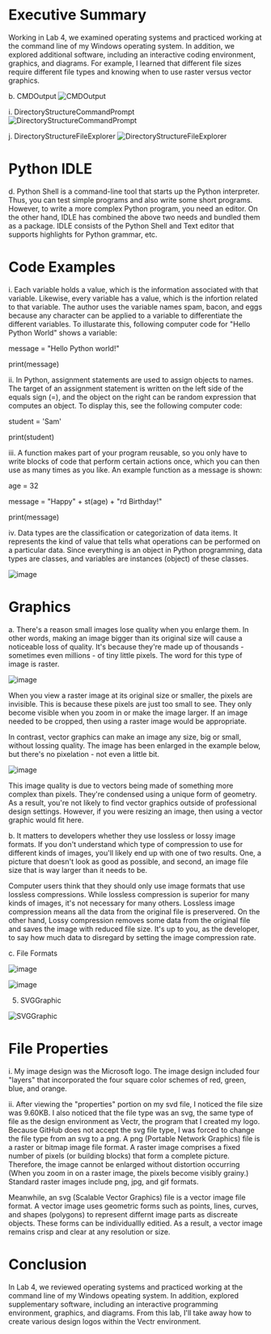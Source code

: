 # Executive Summary

Working in Lab 4, we examined operating systems and practiced working at the command line of my Windows operating system.  In addition, we explored additional software, including an interactive coding environment, graphics, and diagrams.  For example, I learned that different file sizes require different file types and knowing when to use raster versus vector graphics.

b. CMDOutput
![CMDOutput](https://user-images.githubusercontent.com/90066230/136790330-1ec41602-5704-434b-9a3a-8e4da28318a6.png)

i. DirectoryStructureCommandPrompt
![DirectoryStructureCommandPrompt](https://user-images.githubusercontent.com/90066230/136790516-59e93169-85a4-431c-849e-363eecdab168.png)

j. DirectoryStructureFileExplorer
![DirectoryStructureFileExplorer](https://user-images.githubusercontent.com/90066230/136790659-a12f7b16-cebe-467e-8008-08a90fe11f94.png)

# Python IDLE

d. Python Shell is a command-line tool that starts up the Python interpreter.  Thus, you can test simple programs and also write some short programs.  However, to write a more complex Python program, you need an editor.  On the other hand, IDLE has combined the above two needs and bundled them as a package.  IDLE consists of the Python Shell and Text editor that supports highlights for Python grammar, etc. 

# Code Examples

i. Each variable holds a value, which is the information associated with that variable.  Likewise, every variable has a value, which is the infortion related to that variable.  The author uses the variable names spam, bacon, and eggs because any character can be applied to a variable to differentiate the different variables.  To illustarate this, following computer code for "Hello Python World" shows a variable:

message = "Hello Python world!"

print(message)

ii. In Python, assignment statements are used to assign objects to names.  The target of an assignment statement is written on the left side of the equals sign (=), and the object on the right can be random expression that computes an object.  To display this, see the following computer code:

student = 'Sam'

print(student)

iii. A function makes part of your program reusable, so you only have to write blocks of code that perform certain actions once, which you can then use as many times as you like.  An example function as a message is shown:

age = 32

message = "Happy" + st(age) + "rd Birthday!"

print(message)

iv. Data types are the classification or categorization of data items.  It represents the kind of value that tells what operations can be performed on a particular data.  Since everything is an object in Python programming, data types are classes, and variables are instances (object) of these classes.

![image](https://user-images.githubusercontent.com/90066230/136958946-5bf81fd3-cf47-421c-a138-6fa5f910147c.png)

# Graphics

a. There's a reason small images lose quality when you enlarge them.  In other words, making an image bigger than its original size will cause a noticeable loss of quality.  It's because they're made up of thousands - sometimes even millions - of tiny little pixels.  The word for this type of image is raster.

![image](https://user-images.githubusercontent.com/90066230/137124954-d6f7a4fe-ce9b-4ead-93d5-dcfbfe5d51b3.png)

When you view a raster image at its original size or smaller, the pixels are invisible.  This is because these pixels are just too small to see.  They only become visible when you zoom in or make the image larger.  If an image needed to be cropped, then using a raster image would be appropriate.

In contrast, vector graphics can make an image any size, big or small, without lossing quality.  The image has been enlarged in the example below, but there's no pixelation - not even a little bit.

![image](https://user-images.githubusercontent.com/90066230/137125831-84b2f370-b2aa-42e5-b4d7-8cdbacba2217.png)

This image quality is due to vectors being made of something more complex than pixels.  They're condensed using a unique form of geometry.  As a result, you're not likely to find vector graphics outside of professional design settings.  However, if you were resizing an image, then using a vector graphic would fit here.

b. It matters to developers whether they use lossless or lossy image formats.  If you don't understand which type of compression to use for different kinds of images, you'll likely end up with one of two results.  One, a picture that doesn't look as good as possible, and second, an image file size that is way larger than it needs to be.

Computer users think that they should only use image formats that use lossless compressions.  While lossless compression is superior for many kinds of images, it's not necessary for many others.  Lossless image compression means all the data from the original file is preservered.  On the other hand, Lossy compression removes some data from the original file and saves the image with reduced file size.  It's up to you, as the developer, to say how much data to disregard by setting the image compression rate.

c. File Formats

![image](https://user-images.githubusercontent.com/90066230/137127200-dc9c88ee-3cd6-44bf-9d34-767bd3ba2799.png)

![image](https://user-images.githubusercontent.com/90066230/137127231-11d30cb2-03c3-4172-94c5-e9d407a078b4.png)

5. SVGGraphic

![SVGGraphic](https://user-images.githubusercontent.com/90066230/137131789-9d12f00b-639d-4c4b-b59e-0c5df964d019.png)


# File Properties

i. My image design was the Microsoft logo.  The image design included four "layers" that incorporated the four square color schemes of red, green, blue, and orange.    

ii. After viewing the "properties" portion on my svd file, I noticed the file size was 9.60KB.  I also noticed that the file type was an svg, the same type of file as the design environment as Vectr, the program that I created my logo.  Because GitHub does not accept the svg file type, I was forced to change the file type from an svg to a png.  A png (Portable Network Graphics) file is a raster or bitmap image file format.  A raster image comprises a fixed number of pixels (or building blocks) that form a complete picture.  Therefore, the image cannot be enlarged without distortion occurring (When you zoom in on a raster image, the pixels become visibly grainy.)  Standard raster images include png, jpg, and gif formats.

Meanwhile, an svg (Scalable Vector Graphics) file is a vector image file format.  A vector image uses geometric forms such as points, lines, curves, and shapes (polygons) to represent differnt image parts as discreate objects.  These forms can be individuallly editied.  As a result, a vector image remains crisp and clear at any resolution or size. 

# Conclusion

In Lab 4, we reviewed operating systems and practiced working at the command line of my Windows opeating system.  In addition, explored supplementary software, including an interactive programming environment, graphics, and diagrams.  From this lab, I'll take away how to create various design logos within the Vectr environment.
